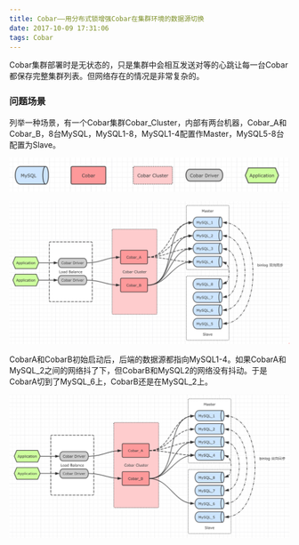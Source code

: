 ```yaml
---
title: Cobar——用分布式锁增强Cobar在集群环境的数据源切换
date: 2017-10-09 17:31:06
tags: Cobar
---
```


Cobar集群部署时是无状态的，只是集群中会相互发送对等的心跳让每一台Cobar都保存完整集群列表。但网络存在的情况是非常复杂的。

### 问题场景

列举一种场景，有一个Cobar集群Cobar_Cluster，内部有两台机器，Cobar_A和Cobar_B，8台MySQL，MySQL1-8，MySQL1-4配置作Master，MySQL5-8台配置为Slave。

![](Cobar-Cluster-datasource-switch-design-with-distributed-lock/sign.gif)

![](Cobar-Cluster-datasource-switch-design-with-distributed-lock/normal.gif)

CobarA和CobarB初始启动后，后端的数据源都指向MySQL1-4。如果CobarA和MySQL_2之间的网络抖了下，但CobarB和MySQL2的网络没有抖动。于是CobarA切到了MySQL_6上，CobarB还是在MySQL_2上。

![](Cobar-Cluster-datasource-switch-design-with-distributed-lock/abnormal.gif)